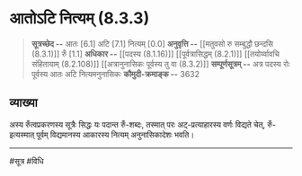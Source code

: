 # आतोऽटि नित्यम् (8.3.3)
> **सूत्रच्छेद --** आतः [6.1] अटि [7.1] नित्यम् [0.0]
> **अनुवृत्ति --** [[मतुवसो रु सम्बुद्धौ छन्दसि (8.3.1)]] रुँ [1.1]
> **अधिकार --** [[पदस्य (8.1.16)]] [[पूर्वत्रासिद्धम् (8.2.1)]] [[तयोर्य्वावचि संहितायाम्  (8.2.108)]] [[अत्रानुनासिकः पूर्वस्य तु वा (8.3.2)]]
> **सम्पूर्णसूत्रम् --** अत्र पदस्य रोः पूर्वस्य आतः अटि नित्यमनुनासिकः
> **कौमुदी-क्रमाङ्क --** 3632

## व्याख्या

अस्य रुँत्वप्रकरणस्य सूत्रैः सिद्धः यः पदान्त रुँ-शब्दः, तस्मात् परः अट्-प्रत्याहारस्य वर्णः विद्यते चेत्, रुँ-इत्यस्मात् पूर्वम् विद्यमानस्य आकारस्य नित्यम् अनुनासिकादेशः भवति।

---
#सूत्र #विधि 